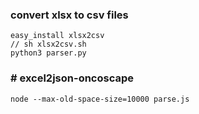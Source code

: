 ### convert xlsx to csv files

```
easy_install xlsx2csv
// sh xlsx2csv.sh
python3 parser.py
```

### # excel2json-oncoscape
```
node --max-old-space-size=10000 parse.js
```

